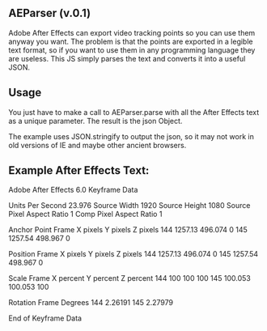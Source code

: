 AEParser (v.0.1)
----------------

Adobe After Effects can export video tracking points so you can use them anyway you want. The problem is that the points are exported in a legible text format, so if you want to use them in any programming language they are useless. This JS simply parses the text and converts it into a useful JSON. 


Usage
-----

You just have to make a call to AEParser.parse with all the After Effects text as a unique parameter. The result is the json Object.

The example uses JSON.stringify to output the json, so it may not work in old versions of IE and maybe other ancient browsers.



Example After Effects Text:
---------------------------

Adobe After Effects 6.0 Keyframe Data

  Units Per Second  23.976
  Source Width  1920
  Source Height 1080
  Source Pixel Aspect Ratio 1
  Comp Pixel Aspect Ratio 1

Anchor Point
  Frame X pixels  Y pixels  Z pixels
  144 1257.13 496.074 0
  145 1257.54 498.967 0

Position
  Frame X pixels  Y pixels  Z pixels
  144 1257.13 496.074 0
  145 1257.54 498.967 0

Scale
  Frame X percent Y percent Z percent
  144 100 100 100
  145 100.053 100.053 100

Rotation
  Frame Degrees
  144 2.26191
  145 2.27979

End of Keyframe Data
